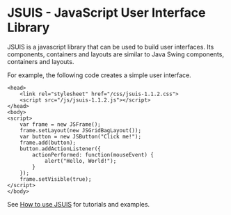 # JSUIS - JavaScript User Interface Library

JSUIS is a javascript library that can be used to build user interfaces. Its components, containers and layouts are similar to Java Swing components, containers and layouts.

For example, the following code creates a simple user interface.

	<head>
		<link rel="stylesheet" href="/css/jsuis-1.1.2.css">
		<script src="/js/jsuis-1.1.2.js"></script>
	</head>
	<body>
	<script>
		var frame = new JSFrame();
		frame.setLayout(new JSGridBagLayout());
		var button = new JSButton("Click me!");
		frame.add(button);
		button.addActionListener({
			actionPerformed: function(mouseEvent) {
				alert("Hello, World!");
			}
		});
		frame.setVisible(true);
	</script>
	</body>
	
See [How to use JSUIS](https://jsuis-library.appspot.com/) for tutorials and examples.